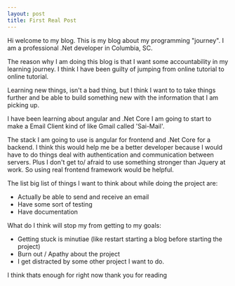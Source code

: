 ```yaml
---
layout: post
title: First Real Post
---
```


Hi welcome to my blog. This is my blog about my programming "journey". I am a professional .Net developer in Columbia, SC.

The reason why I am doing this blog is that I want some accountability in my learning journey. I think I have been guilty of jumping from online tutorial to online tutorial.

Learning new things, isn't a bad thing, but I think I want to to take things further and be able to build something new with the information that I am picking up.

I have been learning about angular and .Net Core I am going to start to make a Email Client kind of like Gmail called 'Sai-Mail'.

The stack I am going to use is angular for frontend and .Net Core for a backend. I think this would help me be a better developer because I would have to do things deal with authentication and  communication between servers. Plus I don't get to/ afraid to use something stronger than Jquery at work. So using real frontend framework would be helpful.

The list big list of things I want to think about while doing the project are:

- Actually be able to send and receive an email
- Have some sort of testing 
- Have documentation

What do I think will stop my from getting to my goals: 

- Getting stuck is minutiae (like restart starting a blog before starting the project)
- Burn out / Apathy about the project
- I get distracted by some other project I want to do.

I think thats enough for right now thank you for reading

